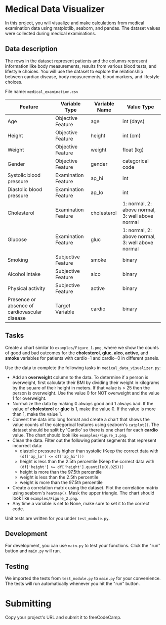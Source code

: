 # Medical Data Visualizer

In this project, you will visualize and make calculations from medical examination data using matplotlib, seaborn, and pandas. The dataset values were collected during medical examinations.

## Data description
The rows in the dataset represent patients and the columns represent information like body measurements, results from various blood tests, and lifestyle choices. You will use the dataset to explore the relationship between cardiac disease, body measurements, blood markers, and lifestyle choices.

File name: `medical_examination.csv`

Feature |	Variable Type |	Variable Name |	Value Type
--------|---------------|----------|--------------
Age	|Objective Feature	| age	| int (days)
Height |	Objective Feature	| height	| int (cm)
Weight	| Objective Feature	| weight	| float (kg)
Gender	| Objective Feature	| gender	| categorical code
Systolic blood pressure	| Examination Feature	| ap_hi	| int
Diastolic blood pressure	| Examination Feature	| ap_lo	| int
Cholesterol	| Examination Feature	| cholesterol | 1: normal, 2: above normal, 3: well above normal
Glucose	| Examination Feature	| gluc	| 1: normal, 2: above normal, 3: well above normal
Smoking	| Subjective Feature	| smoke	| binary
Alcohol intake	| Subjective Feature	| alco	| binary
Physical activity	| Subjective Feature	| active	| binary
Presence or absence of cardiovascular disease	| Target Variable	| cardio	| binary

## Tasks
Create a chart similar to `examples/Figure_1.png`, where we show the counts of good and bad outcomes for the **cholesterol**, **gluc**, **alco**, **active**, and **smoke** variables for patients with cardio=1 and cardio=0 in different panels.

Use the data to complete the following tasks in `medical_data_visualizer.py`:

- Add an **overweight** column to the data. To determine if a person is overweight, first calculate their BMI by dividing their weight in kilograms by the square of their height in meters. If that value is > 25 then the person is overweight. Use the value 0 for NOT overweight and the value 1 for overweight.
- Normalize the data by making 0 always good and 1 always bad. If the value of **cholesterol** or **gluc** is 1, make the value 0. If the value is more than 1, make the value 1.
- Convert the data into long format and create a chart that shows the value counts of the categorical features using seaborn's `catplot()`. The dataset should be split by 'Cardio' so there is one chart for each **cardio** value. The chart should look like `examples/Figure_1.png`.
- Clean the data. Filter out the following patient segments that represent incorrect data:
    * diastolic pressure is higher than systolic (Keep the correct data with `(df['ap_lo'] <= df['ap_hi']))`
    * height is less than the 2.5th percentile (Keep the correct data with `(df['height'] >= df['height'].quantile(0.025)))`
    * height is more than the 97.5th percentile
    * weight is less than the 2.5th percentile
    * weight is more than the 97.5th percentile
- Create a correlation matrix using the dataset. Plot the correlation matrix using seaborn's `heatmap()`. Mask the upper triangle. The chart should look like `examples/Figure_2.png`.
- Any time a variable is set to None, make sure to set it to the correct code.

Unit tests are written for you under `test_module.py`.

## Development
For development, you can use `main.py` to test your functions. Click the "run" button and `main.py` will run.

## Testing
We imported the tests from `test_module.py` to `main.py` for your convenience. The tests will run automatically whenever you hit the "run" button.

# Submitting
Copy your project's URL and submit it to freeCodeCamp.

